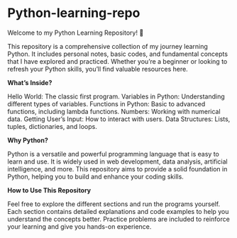 # Python-learning-repo
Welcome to my Python Learning Repository! 🐍  

This repository is a comprehensive collection of my journey learning Python. 
It includes personal notes, basic codes, and fundamental concepts that I have explored and practiced. 
Whether you’re a beginner or looking to refresh your Python skills, you’ll find valuable resources here.

<b>What’s Inside?</b>

Hello World: The classic first program.
Variables in Python: Understanding different types of variables.
Functions in Python: Basic to advanced functions, including lambda functions.
Numbers: Working with numerical data.
Getting User’s Input: How to interact with users.
Data Structures: Lists, tuples, dictionaries, and loops.

<b> Why Python? </b>

Python is a versatile and powerful programming language that is easy to learn and use.
It is widely used in web development, data analysis, artificial intelligence, and more. 
This repository aims to provide a solid foundation in Python, helping you to build and enhance your coding skills.

<b> How to Use This Repository </b>

Feel free to explore the different sections and run the programs yourself.
Each section contains detailed explanations and code examples to help you understand the concepts better. 
Practice problems are included to reinforce your learning and give you hands-on experience.
